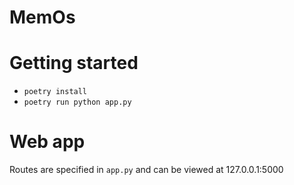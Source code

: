 # MemOs

# Getting started

- `poetry install`
- `poetry run python app.py`

# Web app
Routes are specified in `app.py` and can be viewed at 127.0.0.1:5000

